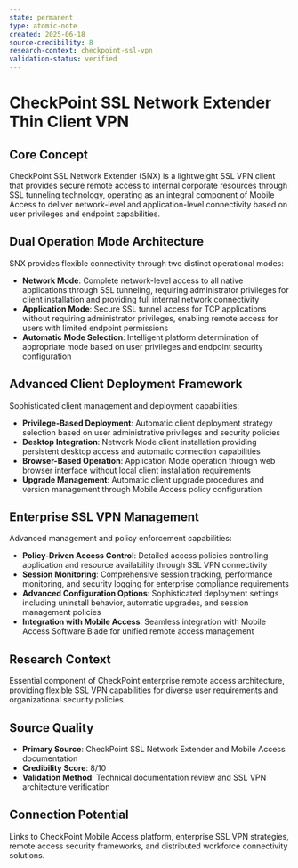 ```yaml
---
state: permanent
type: atomic-note
created: 2025-06-18
source-credibility: 8
research-context: checkpoint-ssl-vpn
validation-status: verified
---
```


# CheckPoint SSL Network Extender Thin Client VPN

## Core Concept
CheckPoint SSL Network Extender (SNX) is a lightweight SSL VPN client that provides secure remote access to internal corporate resources through SSL tunneling technology, operating as an integral component of Mobile Access to deliver network-level and application-level connectivity based on user privileges and endpoint capabilities.

## Dual Operation Mode Architecture
SNX provides flexible connectivity through two distinct operational modes:
- **Network Mode**: Complete network-level access to all native applications through SSL tunneling, requiring administrator privileges for client installation and providing full internal network connectivity
- **Application Mode**: Secure SSL tunnel access for TCP applications without requiring administrator privileges, enabling remote access for users with limited endpoint permissions
- **Automatic Mode Selection**: Intelligent platform determination of appropriate mode based on user privileges and endpoint security configuration

## Advanced Client Deployment Framework
Sophisticated client management and deployment capabilities:
- **Privilege-Based Deployment**: Automatic client deployment strategy selection based on user administrative privileges and security policies
- **Desktop Integration**: Network Mode client installation providing persistent desktop access and automatic connection capabilities
- **Browser-Based Operation**: Application Mode operation through web browser interface without local client installation requirements
- **Upgrade Management**: Automatic client upgrade procedures and version management through Mobile Access policy configuration

## Enterprise SSL VPN Management
Advanced management and policy enforcement capabilities:
- **Policy-Driven Access Control**: Detailed access policies controlling application and resource availability through SSL VPN connectivity
- **Session Monitoring**: Comprehensive session tracking, performance monitoring, and security logging for enterprise compliance requirements
- **Advanced Configuration Options**: Sophisticated deployment settings including uninstall behavior, automatic upgrades, and session management policies
- **Integration with Mobile Access**: Seamless integration with Mobile Access Software Blade for unified remote access management

## Research Context
Essential component of CheckPoint enterprise remote access architecture, providing flexible SSL VPN capabilities for diverse user requirements and organizational security policies.

## Source Quality
- **Primary Source**: CheckPoint SSL Network Extender and Mobile Access documentation
- **Credibility Score**: 8/10
- **Validation Method**: Technical documentation review and SSL VPN architecture verification

## Connection Potential
Links to CheckPoint Mobile Access platform, enterprise SSL VPN strategies, remote access security frameworks, and distributed workforce connectivity solutions.